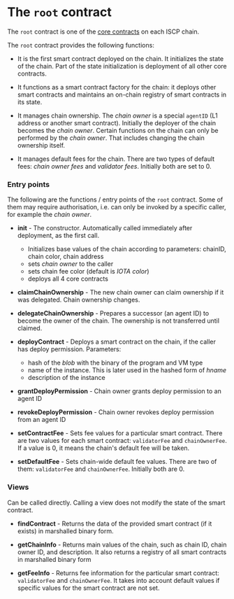 # The `root` contract

The `root` contract is one of the [core contracts](overview.md) on each ISCP
chain.

The `root` contract provides the following functions:

- It is the first smart contract deployed on the chain. It initializes the state
  of the chain. Part of the state initialization is deployment of all other core
  contracts.

- It functions as a smart contract factory for the chain: it deploys other smart
  contracts and maintains an on-chain registry of smart contracts in its state.

- It manages chain ownership. The _chain owner_ is a special `agentID`
  (L1 address or another smart contract). Initially the deployer of the chain
  becomes the _chain owner_. Certain functions on the chain can only be
  performed by the _chain owner_. That includes changing the chain ownership
  itself.

- It manages default fees for the chain. There are two types of default fees:
  _chain owner fees_ and _validator fees_. Initially both are set to 0.

### Entry points

The following are the functions / entry points of the `root` contract. Some of
them may require authorisation, i.e. can only be invoked by a specific caller,
for example the _chain owner_.

* **init** - The constructor. Automatically called immediately after deployment,
  as the first call.
    * Initializes base values of the chain according to parameters: chainID,
      chain color, chain address
    * sets _chain owner_ to the caller
    * sets chain fee color (default is _IOTA color_)
    * deploys all 4 core contracts

* **claimChainOwnership** - The new chain owner can claim ownership if it was
  delegated. Chain ownership changes.

* **delegateChainOwnership** - Prepares a successor (an agent ID) to become the
  owner of the chain. The ownership is not transferred until claimed.

* **deployContract** - Deploys a smart contract on the chain, if the caller has
  deploy permission. Parameters:
    * hash of the _blob_ with the binary of the program and VM type
    * name of the instance. This is later used in the hashed form of _hname_
    * description of the instance

* **grantDeployPermission** - Chain owner grants deploy permission to an agent
  ID

* **revokeDeployPermission** - Chain owner revokes deploy permission from an
  agent ID

* **setContractFee** - Sets fee values for a particular smart contract. There
  are two values for each smart contract: `validatorFee` and `chainOwnerFee`. If
  a value is 0, it means the chain's default fee will be taken.

* **setDefaultFee** - Sets chain-wide default fee values. There are two of
  them: `validatorFee` and `chainOwnerFee`. Initially both are 0.

### Views

Can be called directly. Calling a view does not modify the state of the smart
contract.

* **findContract** - Returns the data of the provided smart contract (if it
  exists) in marshalled binary form.

* **getChainInfo** - Returns main values of the chain, such as chain ID, chain
  owner ID, and description. It also returns a registry of all smart contracts
  in marshalled binary form

* **getFeeInfo** - Returns fee information for the particular smart
  contract: `validatorFee` and `chainOwnerFee`. It takes into account default
  values if specific values for the smart contract are not set.   
